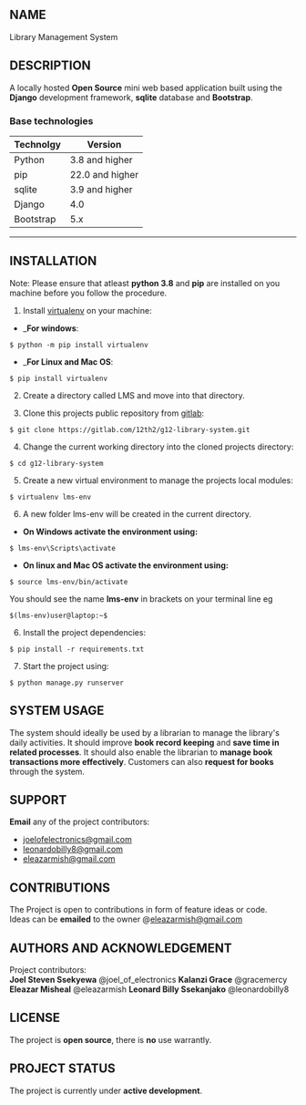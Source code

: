## NAME
Library Management System

## DESCRIPTION
A locally hosted **Open Source** mini web based application built using the **Django** development framework, **sqlite** database and **Bootstrap**.

### Base technologies
|Technolgy     | Version         |
|------------- | -------------   |
|Python        | 3.8 and higher  |
|pip           | 22.0 and higher |
|sqlite        | 3.9 and higher  |
|Django        | 4.0             |
|Bootstrap     | 5.x             |

- - - -

## INSTALLATION
Note: Please ensure that atleast **python 3.8** and **pip** are installed on you machine before you follow the procedure. 

1. Install [virtualenv](https://docs.python.org) on your machine:
* ___For windows__:  
```
$ python -m pip install virtualenv
```
* ___For Linux and Mac OS__:  
```
$ pip install virtualenv 
```
2. Create a directory called LMS and move into that directory.

3. Clone this projects public repository from [gitlab](https://gitlab.com):  
```
$ git clone https://gitlab.com/12th2/g12-library-system.git
```

4. Change the current working directory into the cloned projects directory:  
```
$ cd g12-library-system
```

5. Create a new virtual environment to manage the projects local modules:  
```
$ virtualenv lms-env
```

6. A new folder lms-env will be created in the current directory.  
* __On Windows activate the environment using:__   
```
$ lms-env\Scripts\activate
```

* __On linux and Mac OS activate the environment using:__   
```
$ source lms-env/bin/activate  
```

You should see the name __lms-env__ in brackets on your terminal line eg    
```
$(lms-env)user@laptop:~$
```

6. Install the project dependencies:  
```
$ pip install -r requirements.txt
```

7. Start the project using:    
```
$ python manage.py runserver
```

## SYSTEM USAGE
The system should ideally be used by a librarian to manage the library's daily activities. It should improve __book record keeping__ and __save time in related processes__. It should also enable the librarian to __manage book transactions more effectively__. 
Customers can also __request for books__ through the system.

## SUPPORT
__Email__ any of the project contributors:
* joelofelectronics@gmail.com
* leonardobilly8@gmail.com
* eleazarmish@gmail.com 

## CONTRIBUTIONS
The Project is open to contributions in form of feature ideas or code.   
Ideas can be __emailed__ to the owner @eleazarmish@gmail.com

## AUTHORS AND ACKNOWLEDGEMENT
Project contributors:  
__Joel Steven Ssekyewa__ @joel_of_electronics
__Kalanzi Grace__ @gracemercy
__Eleazar Misheal__ @eleazarmish
__Leonard Billy Ssekanjako__ @leonardobilly8

## LICENSE
The project is __open source__, there is __no__ use warrantly. 

## PROJECT STATUS
The project is currently under __active development__. 

